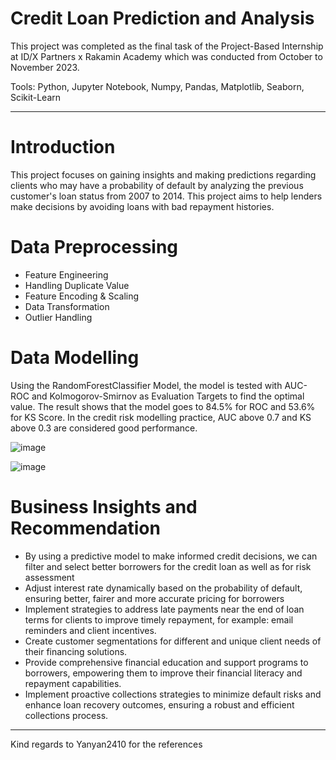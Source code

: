 # Credit Loan Prediction and Analysis

This project was completed as the final task of the Project-Based Internship at ID/X Partners x Rakamin Academy which was conducted from October to November 2023.

Tools: Python, Jupyter Notebook, Numpy, Pandas, Matplotlib, Seaborn, Scikit-Learn

---
# Introduction

This project focuses on gaining insights and making predictions regarding clients who may have a probability of default by analyzing the previous customer's loan status from 2007 to 2014. This project aims to help lenders make decisions by avoiding loans with bad repayment histories.

# Data Preprocessing
- Feature Engineering
- Handling Duplicate Value
- Feature Encoding & Scaling
- Data Transformation
- Outlier Handling

# Data Modelling
Using the RandomForestClassifier Model, the model is tested with AUC-ROC and Kolmogorov-Smirnov as Evaluation Targets to find the optimal value. The result shows that the model goes to 84.5% for ROC and 53.6% for KS Score. In the credit risk modelling practice, AUC above 0.7 and KS above 0.3 are considered good performance. 

![image](https://github.com/alexander-steven/Credit-Loan-Analysis/assets/74502692/77bd3562-4abe-4ec0-8930-dc59c1c6b622)

![image](https://github.com/alexander-steven/Credit-Loan-Analysis/assets/74502692/01de089c-8176-424f-b04e-73f601807fa8)

# Business Insights and Recommendation

- By using a predictive model to make informed credit decisions, we can filter and select better borrowers for the credit loan as well as for risk assessment
- Adjust interest rate dynamically based on the probability of default, ensuring better, fairer and more accurate pricing for borrowers
- Implement strategies to address late payments near the end of loan terms for clients to improve timely repayment, for example: email reminders and client incentives.
- Create customer segmentations for different and unique client needs of their financing solutions.
- Provide comprehensive financial education and support programs to borrowers, empowering them to improve their financial literacy and repayment capabilities.
- Implement proactive collections strategies to minimize default risks and enhance loan recovery outcomes, ensuring a robust and efficient collections process.

---
Kind regards to Yanyan2410 for the references

